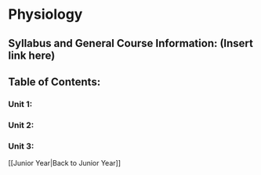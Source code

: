 # Physiology

## Syllabus and General Course Information: (Insert link here)

## Table of Contents:

### Unit 1: 

### Unit 2:

### Unit 3:

[[Junior Year|Back to Junior Year]]

